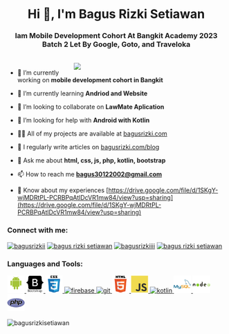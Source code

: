 <h1 align="center">Hi 👋, I'm Bagus Rizki Setiawan</h1>
<h3 align="center">Iam Mobile Development Cohort At Bangkit Academy 2023 Batch 2 Let By Google, Goto, and Traveloka</h3>
<br>
<img align="right" src="https://github-production-user-asset-6210df.s3.amazonaws.com/117562577/287304534-4299f9bb-5d9f-407e-88ca-8064c61e09f8.png?X-Amz-Algorithm=AWS4-HMAC-SHA256&X-Amz-Credential=AKIAIWNJYAX4CSVEH53A%2F20231201%2Fus-east-1%2Fs3%2Faws4_request&X-Amz-Date=20231201T151634Z&X-Amz-Expires=300&X-Amz-Signature=3f00394f56d3c8bdd11f78ddbdb2907e5bd7d4f5f9b157a6d5c49d6b446a8326&X-Amz-SignedHeaders=host&actor_id=117562577&key_id=0&repo_id=726104382" width="350">

- 🔭 I’m currently working on **mobile development cohort in Bangkit**

- 🌱 I’m currently learning **Andriod and Website**

- 👯 I’m looking to collaborate on **LawMate Aplication**

- 🤝 I’m looking for help with **Android with Kotlin**

- 👨‍💻 All of my projects are available at [bagusrizki.com](bagusrizki.com)

- 📝 I regularly write articles on [bagusrizki.com/blog](bagusrizki.com/blog)

- 💬 Ask me about **html, css, js, php, kotlin, bootstrap**

- 📫 How to reach me **bagus30122002@gmail.com**

- 📄 Know about my experiences [https://drive.google.com/file/d/1SKgY-wjMDRtPL-PCRBPqAtlDcVR1mw84/view?usp=sharing](https://drive.google.com/file/d/1SKgY-wjMDRtPL-PCRBPqAtlDcVR1mw84/view?usp=sharing)

<h3 align="left">Connect with me:</h3>
<p align="left">
<a href="https://linkedin.com/in/bagusrizkii" target="blank"><img align="center" src="https://raw.githubusercontent.com/rahuldkjain/github-profile-readme-generator/master/src/images/icons/Social/linked-in-alt.svg" alt="bagusrizkii" height="30" width="40" /></a>
<a href="https://fb.com/bagus rizki setiawan" target="blank"><img align="center" src="https://raw.githubusercontent.com/rahuldkjain/github-profile-readme-generator/master/src/images/icons/Social/facebook.svg" alt="bagus rizki setiawan" height="30" width="40" /></a>
<a href="https://instagram.com/bagusrizkiiii" target="blank"><img align="center" src="https://raw.githubusercontent.com/rahuldkjain/github-profile-readme-generator/master/src/images/icons/Social/instagram.svg" alt="bagusrizkiiii" height="30" width="40" /></a>
<a href="https://www.youtube.com/c/bagus rizki setiawan" target="blank"><img align="center" src="https://raw.githubusercontent.com/rahuldkjain/github-profile-readme-generator/master/src/images/icons/Social/youtube.svg" alt="bagus rizki setiawan" height="30" width="40" /></a>
</p>

<h3 align="left">Languages and Tools:</h3>
<p align="left"> <a href="https://developer.android.com" target="_blank" rel="noreferrer"> <img src="https://raw.githubusercontent.com/devicons/devicon/master/icons/android/android-original-wordmark.svg" alt="android" width="40" height="40"/> </a> <a href="https://getbootstrap.com" target="_blank" rel="noreferrer"> <img src="https://raw.githubusercontent.com/devicons/devicon/master/icons/bootstrap/bootstrap-plain-wordmark.svg" alt="bootstrap" width="40" height="40"/> </a> <a href="https://www.w3schools.com/css/" target="_blank" rel="noreferrer"> <img src="https://raw.githubusercontent.com/devicons/devicon/master/icons/css3/css3-original-wordmark.svg" alt="css3" width="40" height="40"/> </a> <a href="https://firebase.google.com/" target="_blank" rel="noreferrer"> <img src="https://www.vectorlogo.zone/logos/firebase/firebase-icon.svg" alt="firebase" width="40" height="40"/> </a> <a href="https://git-scm.com/" target="_blank" rel="noreferrer"> <img src="https://www.vectorlogo.zone/logos/git-scm/git-scm-icon.svg" alt="git" width="40" height="40"/> </a> <a href="https://www.w3.org/html/" target="_blank" rel="noreferrer"> <img src="https://raw.githubusercontent.com/devicons/devicon/master/icons/html5/html5-original-wordmark.svg" alt="html5" width="40" height="40"/> </a> <a href="https://developer.mozilla.org/en-US/docs/Web/JavaScript" target="_blank" rel="noreferrer"> <img src="https://raw.githubusercontent.com/devicons/devicon/master/icons/javascript/javascript-original.svg" alt="javascript" width="40" height="40"/> </a> <a href="https://kotlinlang.org" target="_blank" rel="noreferrer"> <img src="https://www.vectorlogo.zone/logos/kotlinlang/kotlinlang-icon.svg" alt="kotlin" width="40" height="40"/> </a> <a href="https://www.mysql.com/" target="_blank" rel="noreferrer"> <img src="https://raw.githubusercontent.com/devicons/devicon/master/icons/mysql/mysql-original-wordmark.svg" alt="mysql" width="40" height="40"/> </a> <a href="https://nodejs.org" target="_blank" rel="noreferrer"> <img src="https://raw.githubusercontent.com/devicons/devicon/master/icons/nodejs/nodejs-original-wordmark.svg" alt="nodejs" width="40" height="40"/> </a> <a href="https://www.php.net" target="_blank" rel="noreferrer"> <img src="https://raw.githubusercontent.com/devicons/devicon/master/icons/php/php-original.svg" alt="php" width="40" height="40"/> </a> </p>

<p><img align="center" src="https://github-readme-stats.vercel.app/api/top-langs?username=bagusrizkisetiawan&show_icons=true&locale=en&layout=compact" alt="bagusrizkisetiawan" /></p>
